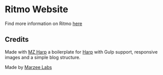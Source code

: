 # Ritmo Website

Find more information on Ritmo [here](https://github.com/marzeelabs/ritmo)


## Credits 

Made with [MZ Harp](https://github.com/marzeelabs/mz-harp) a boilerplate for [Harp](http://harpjs.com) with Gulp support, responsive images and a simple blog structure.

Made by [Marzee Labs](http://marzeelabs.org)
